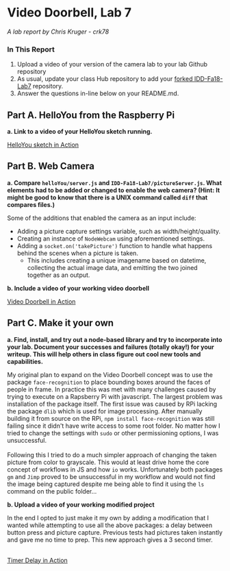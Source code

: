# Video Doorbell, Lab 7

*A lab report by Chris Kruger - crk78*

### In This Report

1. Upload a video of your version of the camera lab to your lab Github repository
1. As usual, update your class Hub repository to add your [forked IDD-Fa18-Lab7](/FAR-Lab/IDD-Fa18-Lab7) repository.
1. Answer the questions in-line below on your README.md.

## Part A. HelloYou from the Raspberry Pi

**a. Link to a video of your HelloYou sketch running.**

<a href="https://youtu.be/pBrssmaRfWo">HelloYou sketch in Action</a>

## Part B. Web Camera

**a. Compare `helloYou/server.js` and `IDD-Fa18-Lab7/pictureServer.js`. What elements had to be added or changed to enable the web camera? (Hint: It might be good to know that there is a UNIX command called `diff` that compares files.)**

Some of the additions that enabled the camera as an input include:
- Adding a picture capture settings variable, such as width/height/quality.
- Creating an instance of `NodeWebcam` using aforementioned settings.
- Adding a `socket.on('takePicture')` function to handle what happens behind the scenes when a picture is taken.
  - This includes creating a unique imagename based on datetime, collecting the actual image data, and emitting the two joined together as an output.

**b. Include a video of your working video doorbell**

<a href="https://youtu.be/ZENb60E6JtA">Video Doorbell in Action</a>

## Part C. Make it your own

**a. Find, install, and try out a node-based library and try to incorporate into your lab. Document your successes and failures (totally okay!) for your writeup. This will help others in class figure out cool new tools and capabilities.**

My original plan to expand on the Video Doorbell concept was to use the package `face-recognition` to place bounding boxes around the faces of people in frame. In practice this was met with many challenges caused by trying to execute on a Rapsberry Pi with javascript. The largest problem was installation of the package itself. The first issue was caused by RPi lacking the package `dlib` which is used for image processing. After manually building it from source on the RPi, `npm install face-recognition` was still failing since it didn't have write access to some root folder. No matter how I tried to change the settings with `sudo` or other permissioning options, I was unsuccessful.
<BR><BR>
Following this I tried to do a much simpler approach of changing the taken picture from color to grayscale. This would at least drive home the core concept of workflows in JS and how `io` works. Unfortunately both packages `gm` and `Jimp` proved to be unsuccessful in my workflow and would not find the image being captured despite me being able to find it using the `ls` command on the public folder... 

**b. Upload a video of your working modified project**

In the end I opted to just make it my own by adding a modification that I wanted while attempting to use all the above packages: a delay between button press and picture capture. Previous tests had pictures taken instantly and gave me no time to prep. This new approach gives a 3 second timer. <BR><BR>
  
<a href="https://youtu.be/j92LBgNWbC4">Timer Delay in Action</a>
